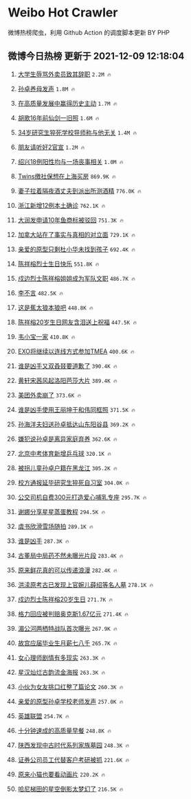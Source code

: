 # Weibo Hot Crawler 



微博热榜爬虫，利用 Github Action 的调度脚本更新 BY PHP 


## 微博今日热榜 更新于 2021-12-09 12:18:04 
1. [大学生辱骂外卖员致其辞职](https://s.weibo.com/weibo?q=%23%E5%A4%A7%E5%AD%A6%E7%94%9F%E8%BE%B1%E9%AA%82%E5%A4%96%E5%8D%96%E5%91%98%E8%87%B4%E5%85%B6%E8%BE%9E%E8%81%8C%23&Refer=top) `2.2M 🔥` 

1. [孙卓养母发声](https://s.weibo.com/weibo?q=%23%E5%AD%99%E5%8D%93%E5%85%BB%E6%AF%8D%E5%8F%91%E5%A3%B0%23&Refer=top) `1.8M 🔥` 

1. [在高质量发展中赢得历史主动](https://s.weibo.com/weibo?q=%23%E5%9C%A8%E9%AB%98%E8%B4%A8%E9%87%8F%E5%8F%91%E5%B1%95%E4%B8%AD%E8%B5%A2%E5%BE%97%E5%8E%86%E5%8F%B2%E4%B8%BB%E5%8A%A8%23&Refer=top) `1.7M 🔥` 

1. [胡歌16年前仙剑一旧照](https://s.weibo.com/weibo?q=%23%E8%83%A1%E6%AD%8C16%E5%B9%B4%E5%89%8D%E4%BB%99%E5%89%91%E4%B8%80%E6%97%A7%E7%85%A7%23&Refer=top) `1.6M 🔥` 

1. [34岁研究生猝死学校导师称与他无关](https://s.weibo.com/weibo?q=%2334%E5%B2%81%E7%A0%94%E7%A9%B6%E7%94%9F%E7%8C%9D%E6%AD%BB%E5%AD%A6%E6%A0%A1%E5%AF%BC%E5%B8%88%E7%A7%B0%E4%B8%8E%E4%BB%96%E6%97%A0%E5%85%B3%23&Refer=top) `1.4M 🔥` 

1. [朋友请听好2官宣](https://s.weibo.com/weibo?q=%23%E6%9C%8B%E5%8F%8B%E8%AF%B7%E5%90%AC%E5%A5%BD2%E5%AE%98%E5%AE%A3%23&Refer=top) `1.2M 🔥` 

1. [绍兴18例阳性均与一场丧事相关](https://s.weibo.com/weibo?q=%23%E7%BB%8D%E5%85%B418%E4%BE%8B%E9%98%B3%E6%80%A7%E5%9D%87%E4%B8%8E%E4%B8%80%E5%9C%BA%E4%B8%A7%E4%BA%8B%E7%9B%B8%E5%85%B3%23&Refer=top) `1.0M 🔥` 

1. [Twins缴社保想在上海买房](https://s.weibo.com/weibo?q=%23Twins%E7%BC%B4%E7%A4%BE%E4%BF%9D%E6%83%B3%E5%9C%A8%E4%B8%8A%E6%B5%B7%E4%B9%B0%E6%88%BF%23&Refer=top) `869.9K 🔥` 

1. [妻子拉着隔夜酒丈夫到派出所测酒精](https://s.weibo.com/weibo?q=%23%E5%A6%BB%E5%AD%90%E6%8B%89%E7%9D%80%E9%9A%94%E5%A4%9C%E9%85%92%E4%B8%88%E5%A4%AB%E5%88%B0%E6%B4%BE%E5%87%BA%E6%89%80%E6%B5%8B%E9%85%92%E7%B2%BE%23&Refer=top) `776.0K 🔥` 

1. [浙江新增12例本土确诊](https://s.weibo.com/weibo?q=%23%E6%B5%99%E6%B1%9F%E6%96%B0%E5%A2%9E12%E4%BE%8B%E6%9C%AC%E5%9C%9F%E7%A1%AE%E8%AF%8A%23&Refer=top) `762.1K 🔥` 

1. [大润发申请10年鱼商标被驳回](https://s.weibo.com/weibo?q=%23%E5%A4%A7%E6%B6%A6%E5%8F%91%E7%94%B3%E8%AF%B710%E5%B9%B4%E9%B1%BC%E5%95%86%E6%A0%87%E8%A2%AB%E9%A9%B3%E5%9B%9E%23&Refer=top) `751.3K 🔥` 

1. [加拿大站在了事实与真相的对立面](https://s.weibo.com/weibo?q=%23%E5%8A%A0%E6%8B%BF%E5%A4%A7%E7%AB%99%E5%9C%A8%E4%BA%86%E4%BA%8B%E5%AE%9E%E4%B8%8E%E7%9C%9F%E7%9B%B8%E7%9A%84%E5%AF%B9%E7%AB%8B%E9%9D%A2%23&Refer=top) `729.1K 🔥` 

1. [亲爱的原型只剩杜小华未找到孩子](https://s.weibo.com/weibo?q=%23%E4%BA%B2%E7%88%B1%E7%9A%84%E5%8E%9F%E5%9E%8B%E5%8F%AA%E5%89%A9%E6%9D%9C%E5%B0%8F%E5%8D%8E%E6%9C%AA%E6%89%BE%E5%88%B0%E5%AD%A9%E5%AD%90%23&Refer=top) `692.4K 🔥` 

1. [陈祥榕烈士生日快乐](https://s.weibo.com/weibo?q=%23%E9%99%88%E7%A5%A5%E6%A6%95%E7%83%88%E5%A3%AB%E7%94%9F%E6%97%A5%E5%BF%AB%E4%B9%90%23&Refer=top) `551.8K 🔥` 

1. [戍边烈士陈祥榕姐姐成为军队文职](https://s.weibo.com/weibo?q=%23%E6%88%8D%E8%BE%B9%E7%83%88%E5%A3%AB%E9%99%88%E7%A5%A5%E6%A6%95%E5%A7%90%E5%A7%90%E6%88%90%E4%B8%BA%E5%86%9B%E9%98%9F%E6%96%87%E8%81%8C%23&Refer=top) `486.7K 🔥` 

1. [李不言](https://s.weibo.com/weibo?q=%23%E6%9D%8E%E4%B8%8D%E8%A8%80%23&Refer=top) `482.5K 🔥` 

1. [这是蕉太狼本狼吧](https://s.weibo.com/weibo?q=%23%E8%BF%99%E6%98%AF%E8%95%89%E5%A4%AA%E7%8B%BC%E6%9C%AC%E7%8B%BC%E5%90%A7%23&Refer=top) `448.8K 🔥` 

1. [陈祥榕20岁生日网友含泪送上祝福](https://s.weibo.com/weibo?q=%23%E9%99%88%E7%A5%A5%E6%A6%9520%E5%B2%81%E7%94%9F%E6%97%A5%E7%BD%91%E5%8F%8B%E5%90%AB%E6%B3%AA%E9%80%81%E4%B8%8A%E7%A5%9D%E7%A6%8F%23&Refer=top) `447.5K 🔥` 

1. [韦小宝一家](https://s.weibo.com/weibo?q=%23%E9%9F%A6%E5%B0%8F%E5%AE%9D%E4%B8%80%E5%AE%B6%23&Refer=top) `410.8K 🔥` 

1. [EXO将继续以连线方式参加TMEA](https://s.weibo.com/weibo?q=%23EXO%E5%B0%86%E7%BB%A7%E7%BB%AD%E4%BB%A5%E8%BF%9E%E7%BA%BF%E6%96%B9%E5%BC%8F%E5%8F%82%E5%8A%A0TMEA%23&Refer=top) `400.6K 🔥` 

1. [谁是凶手又双叒叕要道歉了](https://s.weibo.com/weibo?q=%23%E8%B0%81%E6%98%AF%E5%87%B6%E6%89%8B%E5%8F%88%E5%8F%8C%E5%8F%92%E5%8F%95%E8%A6%81%E9%81%93%E6%AD%89%E4%BA%86%23&Refer=top) `390.4K 🔥` 

1. [黄轩宋茜风起洛阳芭莎大片](https://s.weibo.com/weibo?q=%23%E9%BB%84%E8%BD%A9%E5%AE%8B%E8%8C%9C%E9%A3%8E%E8%B5%B7%E6%B4%9B%E9%98%B3%E8%8A%AD%E8%8E%8E%E5%A4%A7%E7%89%87%23&Refer=top) `389.4K 🔥` 

1. [美团外卖崩了](https://s.weibo.com/weibo?q=%23%E7%BE%8E%E5%9B%A2%E5%A4%96%E5%8D%96%E5%B4%A9%E4%BA%86%23&Refer=top) `373.6K 🔥` 

1. [谁是凶手使用王丽坤于和伟同框照](https://s.weibo.com/weibo?q=%23%E8%B0%81%E6%98%AF%E5%87%B6%E6%89%8B%E4%BD%BF%E7%94%A8%E7%8E%8B%E4%B8%BD%E5%9D%A4%E4%BA%8E%E5%92%8C%E4%BC%9F%E5%90%8C%E6%A1%86%E7%85%A7%23&Refer=top) `371.5K 🔥` 

1. [孙海洋夫妇送孙卓抵达山东阳谷县](https://s.weibo.com/weibo?q=%23%E5%AD%99%E6%B5%B7%E6%B4%8B%E5%A4%AB%E5%A6%87%E9%80%81%E5%AD%99%E5%8D%93%E6%8A%B5%E8%BE%BE%E5%B1%B1%E4%B8%9C%E9%98%B3%E8%B0%B7%E5%8E%BF%23&Refer=top) `369.2K 🔥` 

1. [嫌犯说孙卓是离异家庭弃养](https://s.weibo.com/weibo?q=%23%E5%AB%8C%E7%8A%AF%E8%AF%B4%E5%AD%99%E5%8D%93%E6%98%AF%E7%A6%BB%E5%BC%82%E5%AE%B6%E5%BA%AD%E5%BC%83%E5%85%BB%23&Refer=top) `362.6K 🔥` 

1. [北京中考体育新增乒乓球](https://s.weibo.com/weibo?q=%23%E5%8C%97%E4%BA%AC%E4%B8%AD%E8%80%83%E4%BD%93%E8%82%B2%E6%96%B0%E5%A2%9E%E4%B9%92%E4%B9%93%E7%90%83%23&Refer=top) `320.1K 🔥` 

1. [被拐儿童孙卓户籍在黑龙江](https://s.weibo.com/weibo?q=%23%E8%A2%AB%E6%8B%90%E5%84%BF%E7%AB%A5%E5%AD%99%E5%8D%93%E6%88%B7%E7%B1%8D%E5%9C%A8%E9%BB%91%E9%BE%99%E6%B1%9F%23&Refer=top) `305.2K 🔥` 

1. [校方通报延毕研究生猝死自习室](https://s.weibo.com/weibo?q=%23%E6%A0%A1%E6%96%B9%E9%80%9A%E6%8A%A5%E5%BB%B6%E6%AF%95%E7%A0%94%E7%A9%B6%E7%94%9F%E7%8C%9D%E6%AD%BB%E8%87%AA%E4%B9%A0%E5%AE%A4%23&Refer=top) `304.0K 🔥` 

1. [公交司机自费300元打造爱心哺乳专座](https://s.weibo.com/weibo?q=%23%E5%85%AC%E4%BA%A4%E5%8F%B8%E6%9C%BA%E8%87%AA%E8%B4%B9300%E5%85%83%E6%89%93%E9%80%A0%E7%88%B1%E5%BF%83%E5%93%BA%E4%B9%B3%E4%B8%93%E5%BA%A7%23&Refer=top) `295.7K 🔥` 

1. [谢娜分享星星蒸蛋教程](https://s.weibo.com/weibo?q=%23%E8%B0%A2%E5%A8%9C%E5%88%86%E4%BA%AB%E6%98%9F%E6%98%9F%E8%92%B8%E8%9B%8B%E6%95%99%E7%A8%8B%23&Refer=top) `294.5K 🔥` 

1. [虞书欣滑雪场随拍](https://s.weibo.com/weibo?q=%23%E8%99%9E%E4%B9%A6%E6%AC%A3%E6%BB%91%E9%9B%AA%E5%9C%BA%E9%9A%8F%E6%8B%8D%23&Refer=top) `289.1K 🔥` 

1. [谁是凶手](https://s.weibo.com/weibo?q=%E8%B0%81%E6%98%AF%E5%87%B6%E6%89%8B&Refer=top) `287.3K 🔥` 

1. [古董局中局药不然未曝光片段](https://s.weibo.com/weibo?q=%23%E5%8F%A4%E8%91%A3%E5%B1%80%E4%B8%AD%E5%B1%80%E8%8D%AF%E4%B8%8D%E7%84%B6%E6%9C%AA%E6%9B%9D%E5%85%89%E7%89%87%E6%AE%B5%23&Refer=top) `283.4K 🔥` 

1. [原来鲜花真的可以传递浪漫](https://s.weibo.com/weibo?q=%23%E5%8E%9F%E6%9D%A5%E9%B2%9C%E8%8A%B1%E7%9C%9F%E7%9A%84%E5%8F%AF%E4%BB%A5%E4%BC%A0%E9%80%92%E6%B5%AA%E6%BC%AB%23&Refer=top) `282.4K 🔥` 

1. [洪渎原考古已发现上官婉儿薛绍等名人墓](https://s.weibo.com/weibo?q=%23%E6%B4%AA%E6%B8%8E%E5%8E%9F%E8%80%83%E5%8F%A4%E5%B7%B2%E5%8F%91%E7%8E%B0%E4%B8%8A%E5%AE%98%E5%A9%89%E5%84%BF%E8%96%9B%E7%BB%8D%E7%AD%89%E5%90%8D%E4%BA%BA%E5%A2%93%23&Refer=top) `278.1K 🔥` 

1. [戍边烈士陈祥榕20岁生日](https://s.weibo.com/weibo?q=%23%E6%88%8D%E8%BE%B9%E7%83%88%E5%A3%AB%E9%99%88%E7%A5%A5%E6%A6%9520%E5%B2%81%E7%94%9F%E6%97%A5%23&Refer=top) `271.7K 🔥` 

1. [格力回应被判赔奥克斯1.67亿元](https://s.weibo.com/weibo?q=%23%E6%A0%BC%E5%8A%9B%E5%9B%9E%E5%BA%94%E8%A2%AB%E5%88%A4%E8%B5%94%E5%A5%A5%E5%85%8B%E6%96%AF1.67%E4%BA%BF%E5%85%83%23&Refer=top) `271.4K 🔥` 

1. [湄公河两栖特战队首次曝光](https://s.weibo.com/weibo?q=%23%E6%B9%84%E5%85%AC%E6%B2%B3%E4%B8%A4%E6%A0%96%E7%89%B9%E6%88%98%E9%98%9F%E9%A6%96%E6%AC%A1%E6%9B%9D%E5%85%89%23&Refer=top) `267.9K 🔥` 

1. [故宫应届毕业生月薪七八千](https://s.weibo.com/weibo?q=%23%E6%95%85%E5%AE%AB%E5%BA%94%E5%B1%8A%E6%AF%95%E4%B8%9A%E7%94%9F%E6%9C%88%E8%96%AA%E4%B8%83%E5%85%AB%E5%8D%83%23&Refer=top) `265.7K 🔥` 

1. [女心理师剧情有多现实](https://s.weibo.com/weibo?q=%23%E5%A5%B3%E5%BF%83%E7%90%86%E5%B8%88%E5%89%A7%E6%83%85%E6%9C%89%E5%A4%9A%E7%8E%B0%E5%AE%9E%23&Refer=top) `263.3K 🔥` 

1. [星汉灿烂古韵流金海报](https://s.weibo.com/weibo?q=%23%E6%98%9F%E6%B1%89%E7%81%BF%E7%83%82%E5%8F%A4%E9%9F%B5%E6%B5%81%E9%87%91%E6%B5%B7%E6%8A%A5%23&Refer=top) `263.3K 🔥` 

1. [小伙为女友挑口红整了篇论文](https://s.weibo.com/weibo?q=%23%E5%B0%8F%E4%BC%99%E4%B8%BA%E5%A5%B3%E5%8F%8B%E6%8C%91%E5%8F%A3%E7%BA%A2%E6%95%B4%E4%BA%86%E7%AF%87%E8%AE%BA%E6%96%87%23&Refer=top) `260.3K 🔥` 

1. [亲爱的原型孙卓学校老师发声](https://s.weibo.com/weibo?q=%23%E4%BA%B2%E7%88%B1%E7%9A%84%E5%8E%9F%E5%9E%8B%E5%AD%99%E5%8D%93%E5%AD%A6%E6%A0%A1%E8%80%81%E5%B8%88%E5%8F%91%E5%A3%B0%23&Refer=top) `257.0K 🔥` 

1. [英雄联盟](https://s.weibo.com/weibo?q=%E8%8B%B1%E9%9B%84%E8%81%94%E7%9B%9F&Refer=top) `254.7K 🔥` 

1. [十分钟速成的高质量早餐](https://s.weibo.com/weibo?q=%23%E5%8D%81%E5%88%86%E9%92%9F%E9%80%9F%E6%88%90%E7%9A%84%E9%AB%98%E8%B4%A8%E9%87%8F%E6%97%A9%E9%A4%90%23&Refer=top) `248.8K 🔥` 

1. [陕西发现中古时代系列家族墓园](https://s.weibo.com/weibo?q=%23%E9%99%95%E8%A5%BF%E5%8F%91%E7%8E%B0%E4%B8%AD%E5%8F%A4%E6%97%B6%E4%BB%A3%E7%B3%BB%E5%88%97%E5%AE%B6%E6%97%8F%E5%A2%93%E5%9B%AD%23&Refer=top) `248.3K 🔥` 

1. [证券公司员工代替客户考研被抓](https://s.weibo.com/weibo?q=%23%E8%AF%81%E5%88%B8%E5%85%AC%E5%8F%B8%E5%91%98%E5%B7%A5%E4%BB%A3%E6%9B%BF%E5%AE%A2%E6%88%B7%E8%80%83%E7%A0%94%E8%A2%AB%E6%8A%93%23&Refer=top) `221.6K 🔥` 

1. [原来小猫也要看动画片](https://s.weibo.com/weibo?q=%23%E5%8E%9F%E6%9D%A5%E5%B0%8F%E7%8C%AB%E4%B9%9F%E8%A6%81%E7%9C%8B%E5%8A%A8%E7%94%BB%E7%89%87%23&Refer=top) `220.2K 🔥` 

1. [哈尼梯田的星空倒影太梦幻了](https://s.weibo.com/weibo?q=%23%E5%93%88%E5%B0%BC%E6%A2%AF%E7%94%B0%E7%9A%84%E6%98%9F%E7%A9%BA%E5%80%92%E5%BD%B1%E5%A4%AA%E6%A2%A6%E5%B9%BB%E4%BA%86%23&Refer=top) `216.5K 🔥` 

